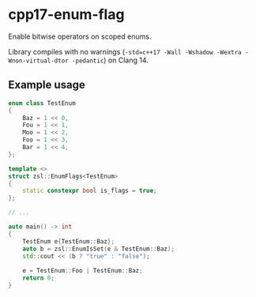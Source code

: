 # cpp17-enum-flag
Enable bitwise operators on scoped enums.

Library compiles with no warnings (`-std=c++17 -Wall -Wshadow -Wextra -Wnon-virtual-dtor -pedantic`) on Clang 14.

## Example usage

```cpp
enum class TestEnum
{
    Baz = 1 << 0,
    Fou = 1 << 1,
    Moo = 1 << 2,
    Foo = 1 << 3,
    Bar = 1 << 4,
};

template <>
struct zsl::EnumFlags<TestEnum>
{
    static constexpr bool is_flags = true;
};

// ...

auto main() -> int
{
    TestEnum e{TestEnum::Baz};
    auto b = zsl::EnumIsSet(e & TestEnum::Baz);
    std::cout << (b ? "true" : "false");
    
    e = TestEnum::Foo | TestEnum::Baz;
    return 0;
}
```
